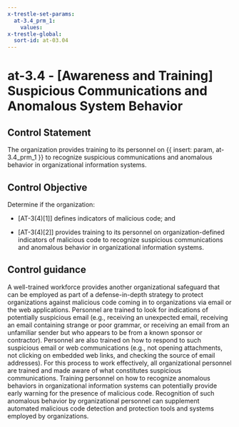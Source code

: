 ```yaml
---
x-trestle-set-params:
  at-3.4_prm_1:
    values:
x-trestle-global:
  sort-id: at-03.04
---
```


# at-3.4 - \[Awareness and Training\] Suspicious Communications and Anomalous System Behavior

## Control Statement

The organization provides training to its personnel on {{ insert: param, at-3.4_prm_1 }} to recognize suspicious communications and anomalous behavior in organizational information systems.

## Control Objective

Determine if the organization:

- \[AT-3(4)[1]\] defines indicators of malicious code; and

- \[AT-3(4)[2]\] provides training to its personnel on organization-defined indicators of malicious code to recognize suspicious communications and anomalous behavior in organizational information systems.

## Control guidance

A well-trained workforce provides another organizational safeguard that can be employed as part of a defense-in-depth strategy to protect organizations against malicious code coming in to organizations via email or the web applications. Personnel are trained to look for indications of potentially suspicious email (e.g., receiving an unexpected email, receiving an email containing strange or poor grammar, or receiving an email from an unfamiliar sender but who appears to be from a known sponsor or contractor). Personnel are also trained on how to respond to such suspicious email or web communications (e.g., not opening attachments, not clicking on embedded web links, and checking the source of email addresses). For this process to work effectively, all organizational personnel are trained and made aware of what constitutes suspicious communications. Training personnel on how to recognize anomalous behaviors in organizational information systems can potentially provide early warning for the presence of malicious code. Recognition of such anomalous behavior by organizational personnel can supplement automated malicious code detection and protection tools and systems employed by organizations.
